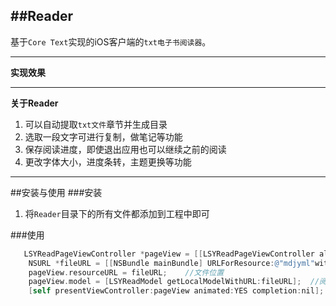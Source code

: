 ##Reader
---
基于`Core Text`实现的iOS客户端的`txt电子书阅读器`。

---
**实现效果**

---

**关于Reader**
1. 可以自动提取`txt文件`章节并生成目录
2. 选取一段文字可进行复制，做笔记等功能
3. 保存阅读进度，即使退出应用也可以继续之前的阅读
4. 更改字体大小，进度条转，主题更换等功能

---

##安装与使用
###安装
1. 将`Reader`目录下的所有文件都添加到工程中即可

###使用
```objective-c
   LSYReadPageViewController *pageView = [[LSYReadPageViewController alloc] init];
    NSURL *fileURL = [[NSBundle mainBundle] URLForResource:@"mdjyml"withExtension:@"txt"];
    pageView.resourceURL = fileURL;    //文件位置
    pageView.model = [LSYReadModel getLocalModelWithURL:fileURL];  //阅读模型
    [self presentViewController:pageView animated:YES completion:nil];
```